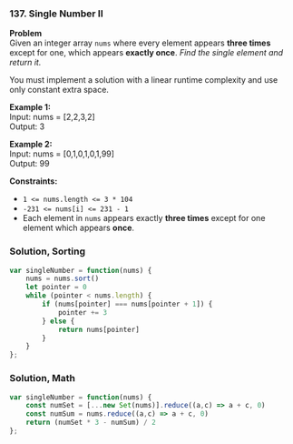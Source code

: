 ### 137. Single Number II

**Problem**\
Given an integer array `nums` where every element appears **three times** except for one, which appears **exactly once**. *Find the single element and return it.*

You must implement a solution with a linear runtime complexity and use only constant extra space.

**Example 1:**\
Input: nums = [2,2,3,2]\
Output: 3

**Example 2:**\
Input: nums = [0,1,0,1,0,1,99]\
Output: 99

**Constraints:**
- `1 <= nums.length <= 3 * 104`
- `-231 <= nums[i] <= 231 - 1`
- Each element in `nums` appears exactly **three times** except for one element which appears **once**.

### Solution, Sorting
```js
var singleNumber = function(nums) {
    nums = nums.sort()
    let pointer = 0
    while (pointer < nums.length) {
        if (nums[pointer] === nums[pointer + 1]) {
            pointer += 3
        } else {
            return nums[pointer]
        }
    }
};
```

### Solution, Math
```js
var singleNumber = function(nums) {
    const numSet = [...new Set(nums)].reduce((a,c) => a + c, 0)
    const numSum = nums.reduce((a,c) => a + c, 0)
    return (numSet * 3 - numSum) / 2
};
```